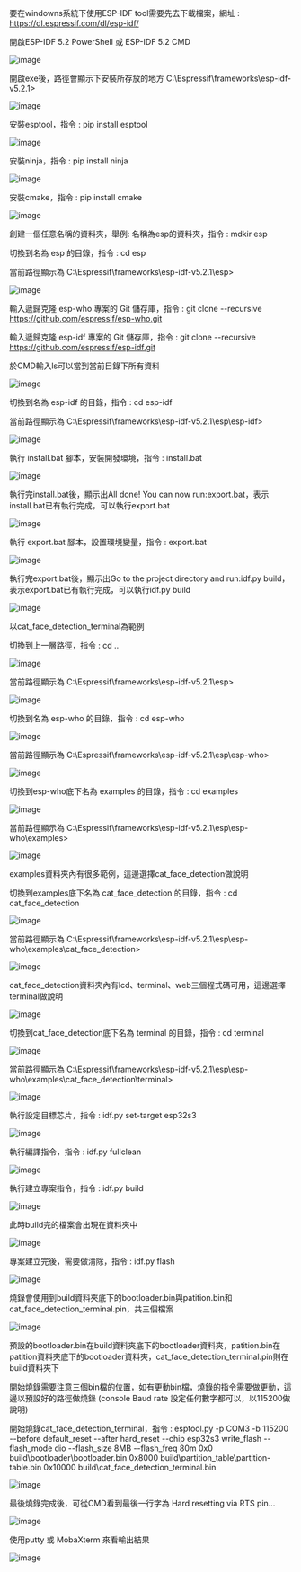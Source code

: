 要在windowns系統下使用ESP-IDF tool需要先去下載檔案，網址 : https://dl.espressif.com/dl/esp-idf/

開啟ESP-IDF 5.2 PowerShell 或 ESP-IDF 5.2 CMD

![image](https://github.com/peonwisp/ESP32-S3-EYE/assets/155973617/ac03cf2d-bdd8-4ef5-9d80-21d0a5b46785)

開啟exe後，路徑會顯示下安裝所存放的地方 C:\Espressif\frameworks\esp-idf-v5.2.1>

![image](https://github.com/peonwisp/ESP32-S3-EYE/assets/155973617/e7566bf1-580e-4299-af95-dda1c99ebf3b)

安裝esptool，指令 :  pip install esptool

![image](https://github.com/peonwisp/ESP32-S3-EYE/assets/155973617/34e4e871-eef8-429e-a989-b0200acc9a6a)

安裝ninja，指令 :  pip install ninja

![image](https://github.com/peonwisp/ESP32-S3-EYE/assets/155973617/72816451-be36-4613-90be-cb0965949ffa)

安裝cmake，指令 :  pip install cmake

![image](https://github.com/peonwisp/ESP32-S3-EYE/assets/155973617/530420e9-fa21-4d87-b67c-5518829d4c9b)

創建一個任意名稱的資料夾，舉例: 名稱為esp的資料夾，指令 : mdkir esp

切換到名為 esp 的目錄，指令 : cd esp 

當前路徑顯示為 C:\Espressif\frameworks\esp-idf-v5.2.1\esp>

![image](https://github.com/peonwisp/ESP32-S3-EYE/assets/155973617/709917f5-6447-476c-b54b-9f84df8c8dad)

輸入遞歸克隆 esp-who 專案的 Git 儲存庫，指令 : git clone --recursive https://github.com/espressif/esp-who.git

輸入遞歸克隆 esp-idf 專案的 Git 儲存庫，指令 : git clone --recursive https://github.com/espressif/esp-idf.git

於CMD輸入ls可以當到當前目錄下所有資料

![image](https://github.com/peonwisp/ESP32-S3-EYE/assets/155973617/c0888ba4-953d-4339-b990-ed838ac86214)

切換到名為 esp-idf 的目錄，指令 : cd esp-idf

當前路徑顯示為 C:\Espressif\frameworks\esp-idf-v5.2.1\esp\esp-idf>

![image](https://github.com/peonwisp/ESP32-S3-EYE/assets/155973617/88dd4299-151d-4675-a7d9-aed7dfdd038e)

執行 install.bat 腳本，安裝開發環境，指令 : install.bat

![image](https://github.com/peonwisp/ESP32-S3-EYE/assets/155973617/d53de752-f8e5-4e9a-b8dc-b714dfeab48e)

執行完install.bat後，顯示出All done! You can now run:export.bat，表示install.bat已有執行完成，可以執行export.bat

![image](https://github.com/peonwisp/ESP32-S3-EYE/assets/155973617/20268d16-fe05-4859-88c1-8b49b33758df)

執行 export.bat 腳本，設置環境變量，指令 : export.bat

![image](https://github.com/peonwisp/ESP32-S3-EYE/assets/155973617/9033126e-01d2-40ee-ba71-fd4e9b067325)

執行完export.bat後，顯示出Go to the project directory and run:idf.py build，表示export.bat已有執行完成，可以執行idf.py build

![image](https://github.com/peonwisp/ESP32-S3-EYE/assets/155973617/2d6d9c1e-7a82-4fea-9226-9ee4bc93cce5)

以cat_face_detection_terminal為範例

切換到上一層路徑，指令 : cd ..

![image](https://github.com/peonwisp/ESP32-S3-EYE/assets/155973617/2c1b926d-7761-4c00-a316-af41d19d3300)

當前路徑顯示為 C:\Espressif\frameworks\esp-idf-v5.2.1\esp>

![image](https://github.com/peonwisp/ESP32-S3-EYE/assets/155973617/0b1ba92b-c056-4c2d-8285-7c4bf6ec3d60)

切換到名為 esp-who 的目錄，指令 : cd esp-who

![image](https://github.com/peonwisp/ESP32-S3-EYE/assets/155973617/3ab57684-feed-4e4d-86c6-a83b5d890233)

當前路徑顯示為 C:\Espressif\frameworks\esp-idf-v5.2.1\esp\esp-who>

![image](https://github.com/peonwisp/ESP32-S3-EYE/assets/155973617/fb64456d-e86b-420a-8323-5c7af894e40a)

切換到esp-who底下名為 examples 的目錄，指令 : cd examples

![image](https://github.com/peonwisp/ESP32-S3-EYE/assets/155973617/14d0487a-4796-42cd-8b36-380221944f22)

當前路徑顯示為 C:\Espressif\frameworks\esp-idf-v5.2.1\esp\esp-who\examples>

![image](https://github.com/peonwisp/ESP32-S3-EYE/assets/155973617/75040780-e6c8-4b94-9d91-7154056cedf2)

examples資料夾內有很多範例，這邊選擇cat_face_detection做說明

切換到examples底下名為 cat_face_detection 的目錄，指令 : cd cat_face_detection

![image](https://github.com/peonwisp/ESP32-S3-EYE/assets/155973617/a4532382-13cd-417a-8a3f-6fb896ddc384)

當前路徑顯示為 C:\Espressif\frameworks\esp-idf-v5.2.1\esp\esp-who\examples\cat_face_detection>

![image](https://github.com/peonwisp/ESP32-S3-EYE/assets/155973617/5a955070-00f8-4234-b83d-4315e8143efc)

cat_face_detection資料夾內有lcd、terminal、web三個程式碼可用，這邊選擇terminal做說明

![image](https://github.com/peonwisp/ESP32-S3-EYE/assets/155973617/cef70842-3275-40c1-b9c5-9289c5cb8163)

切換到cat_face_detection底下名為 terminal 的目錄，指令 : cd terminal

![image](https://github.com/peonwisp/ESP32-S3-EYE/assets/155973617/e0e3a8c1-246c-4073-b750-a6ca943f1dbd)

當前路徑顯示為 C:\Espressif\frameworks\esp-idf-v5.2.1\esp\esp-who\examples\cat_face_detection\terminal>

![image](https://github.com/peonwisp/ESP32-S3-EYE/assets/155973617/ceebc668-7489-4377-97ff-d5dd59ec17a0)

執行設定目標芯片，指令 : idf.py set-target esp32s3

![image](https://github.com/peonwisp/ESP32-S3-EYE/assets/155973617/e2e68ccf-7bc7-47d1-ab4b-4bfee82eba01)

執行編譯指令，指令 : idf.py fullclean

![image](https://github.com/peonwisp/ESP32-S3-EYE/assets/155973617/0ee79c8c-e947-4164-a428-38493a3a6a0c)

執行建立專案指令，指令 : idf.py build

![image](https://github.com/peonwisp/ESP32-S3-EYE/assets/155973617/426c1638-4f46-4401-ab80-a4103a3b8cfe)

此時build完的檔案會出現在資料夾中

![image](https://github.com/peonwisp/ESP32-S3-EYE/assets/155973617/715bb563-2358-494a-a97f-a95de43c30db)

專案建立完後，需要做清除，指令 : idf.py flash

![image](https://github.com/peonwisp/ESP32-S3-EYE/assets/155973617/2d2cb6d1-872c-4b08-a4b3-08d93610756f)

燒錄會使用到build資料夾底下的bootloader.bin與patition.bin和cat_face_detection_terminal.pin，共三個檔案

![image](https://github.com/peonwisp/ESP32-S3-EYE/assets/155973617/abb1ec58-b579-4ec7-bada-2f4562cad359)

預設的bootloader.bin在build資料夾底下的bootloader資料夾，patition.bin在patition資料夾底下的bootloader資料夾，cat_face_detection_terminal.pin則在build資料夾下

開始燒錄需要注意三個bin檔的位置，如有更動bin檔，燒錄的指令需要做更動，這邊以預設好的路徑做燒錄 (console Baud rate 設定任何數字都可以，以115200做說明)

開始燒錄cat_face_detection_terminal，指令 : esptool.py -p COM3 -b 115200 --before default_reset --after hard_reset --chip esp32s3 write_flash --flash_mode dio --flash_size 8MB --flash_freq 
80m 0x0 build\bootloader\bootloader.bin 0x8000 build\partition_table\partition-table.bin 0x10000 build\cat_face_detection_terminal.bin

![image](https://github.com/peonwisp/ESP32-S3-EYE/assets/155973617/bfd52127-7ead-43d9-9ae0-0488d82c3660)

最後燒錄完成後，可從CMD看到最後一行字為 Hard resetting via RTS pin...

![image](https://github.com/peonwisp/ESP32-S3-EYE/assets/155973617/1cd8ffa1-09d4-408b-a7d1-c793577b0337)

使用putty 或 MobaXterm 來看輸出結果

![image](https://github.com/peonwisp/ESP32-S3-EYE/assets/155973617/1b23d477-b53e-4c27-8227-8c203a8773fc)

